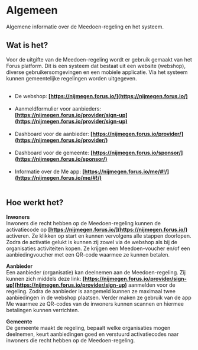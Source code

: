 # Algemeen

Algemene informatie over de Meedoen-regeling en het systeem.
&nbsp;

## Wat is het?
Voor de uitgifte van de Meedoen-regeling wordt er gebruik gemaakt van het Forus platform. Dit is een systeem dat bestaat uit een website (webshop), diverse gebruikersomgevingen en een mobiele applicatie. Via het systeem kunnen gemeentelijke regelingen worden uitgegeven.
<br />&nbsp;

- De webshop: **[https://nijmegen.forus.io/](https://nijmegen.forus.io/)**
<br />&nbsp;
- Aanmeldformulier voor aanbieders: **[https://nijmegen.forus.io/provider/sign-up](https://nijmegen.forus.io/provider/sign-up)**
<br />&nbsp;
- Dashboard voor de aanbieder: **[https://nijmegen.forus.io/provider/](https://nijmegen.forus.io/provider/)**
<br />&nbsp;
- Dashboard voor de gemeente: **[https://nijmegen.forus.io/sponsor/](https://nijmegen.forus.io/sponsor/)**
<br />&nbsp;
- Informatie over de Me app: **[https://nijmegen.forus.io/me/#!/](https://nijmegen.forus.io/me/#!/)**
<br />&nbsp;

## Hoe werkt het?
**Inwoners** <br />
Inwoners die recht hebben op de Meedoen-regeling kunnen de activatiecode op **[https://nijmegen.forus.io/](https://nijmegen.forus.io/)** activeren. Ze klikken op start en kunnen vervolgens alle stappen doorlopen. Zodra de activatie gelukt is kunnen zij zowel via de webshop als bij de organisaties activiteiten kopen. Ze krijgen een Meedoen-voucher en/of een aanbiedingvoucher met een QR-code waarmee ze kunnen betalen.
&nbsp;

**Aanbieder** <br />
Een aanbieder (organisatie) kan deelnemen aan de Meedoen-regeling. Zij kunnen zich middels deze link:
**[https://nijmegen.forus.io/provider/sign-up](https://nijmegen.forus.io/provider/sign-up)** aanmelden voor de regeling. Zodra de aanbieder is aangemeld kunnen ze maximaal twee aanbiedingen in de webshop plaatsen. Verder maken ze gebruik van de app Me waarmee ze QR-codes van de inwoners kunnen scannen en hiermee betalingen kunnen verrichten.
&nbsp;

**Gemeente** <br />
De gemeente maakt de regeling, bepaalt welke organisaties mogen deelnemen, keurt aanbiedingen goed en verstuurd activatiecodes naar inwoners die recht hebben op de Meedoen-regeling.
&nbsp;
